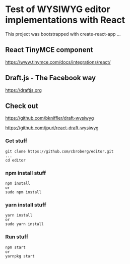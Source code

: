 # Test of WYSIWYG editor implementations with React

This project was bootstrapped with create-react-app ... 

## React TinyMCE component

https://www.tinymce.com/docs/integrations/react/

## Draft.js - The Facebook way

https://draftjs.org

## Check out

https://github.com/bkniffler/draft-wysiwyg

https://github.com/jpuri/react-draft-wysiwyg

### Get stuff
```
git clone https://github.com/cbroberg/editor.git
...
cd editor
```

### npm install stuff
```
npm install
or
sudo npm install 
```

### yarn install stuff
```
yarn install
or
sudo yarn install 
```

### Run stuff
```
npm start
or
yarnpkg start 
```

